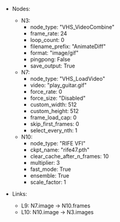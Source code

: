 - Nodes:
    - N3:
        - node_type: "VHS_VideoCombine"
        - frame_rate: 24
        - loop_count: 0
        - filename_prefix: "AnimateDiff"
        - format: "image/gif"
        - pingpong: False
        - save_output: True
    - N7:
        - node_type: "VHS_LoadVideo"
        - video: "play_guitar.gif"
        - force_rate: 0
        - force_size: "Disabled"
        - custom_width: 512
        - custom_height: 512
        - frame_load_cap: 0
        - skip_first_frames: 0
        - select_every_nth: 1
    - N10:
        - node_type: "RIFE VFI"
        - ckpt_name: "rife47.pth"
        - clear_cache_after_n_frames: 10
        - multiplier: 3
        - fast_mode: True
        - ensemble: True
        - scale_factor: 1

- Links:
    - L9: N7.image -> N10.frames
    - L10: N10.image -> N3.images
